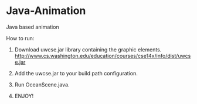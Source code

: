 # Java-Animation
Java based animation

How to run:

1. Download uwcse.jar library containing the graphic elements. http://www.cs.washington.edu/education/courses/cse14x/info/dist/uwcse.jar

2. Add the uwcse.jar to your build path configuration.

3. Run OceanScene.java.

4. ENJOY!
